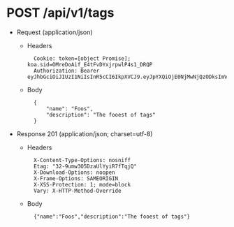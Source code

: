 # POST /api/v1/tags

+ Request (application/json)

    + Headers

            Cookie: token=[object Promise]; koa.sid=OMreDoAif_E4tFvDYxjrpwlP4s1_DRQP
            Authorization: Bearer eyJhbGciOiJIUzI1NiIsInR5cCI6IkpXVCJ9.eyJpYXQiOjE0NjMwNjQzODksImV4cCI6MTQ2MzY2OTE4OX0.HxEEjhbZip6_SJRcP8x2X8qL4M0E9t2P6woGXGHNqOk

    + Body

            {
                "name": "Foos",
                "description": "The fooest of tags"
            }

+ Response 201 (application/json; charset=utf-8)

    + Headers

            X-Content-Type-Options: nosniff
            Etag: "32-9umw3O5DzaUlYyiR7fTqjQ"
            X-Download-Options: noopen
            X-Frame-Options: SAMEORIGIN
            X-XSS-Protection: 1; mode=block
            Vary: X-HTTP-Method-Override

    + Body

            {"name":"Foos","description":"The fooest of tags"}
